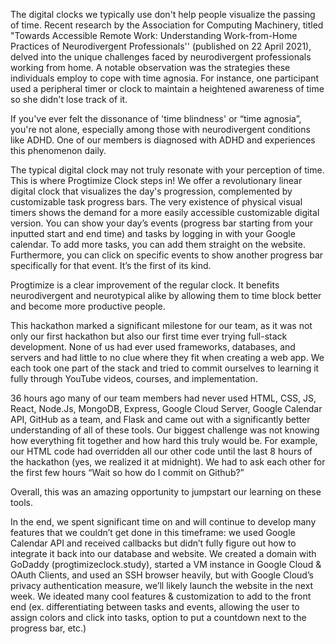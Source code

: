 The digital clocks we typically use don't help people visualize the passing of time. Recent research by the Association for Computing Machinery, titled "Towards Accessible Remote Work: Understanding Work-from-Home Practices of Neurodivergent Professionals'' (published on 22 April 2021), delved into the unique challenges faced by neurodivergent professionals working from home. A notable observation was the strategies these individuals employ to cope with time agnosia. For instance, one participant used a peripheral timer or clock to maintain a heightened awareness of time so she didn't lose track of it.  

If you've ever felt the dissonance of 'time blindness' or “time agnosia”,  you're not alone, especially among those with neurodivergent conditions like ADHD. One of our members is diagnosed with ADHD and experiences this phenomenon daily. 

The typical digital clock may not truly resonate with your perception of time. This is where Progtimize Clock steps in! We offer a revolutionary linear digital clock that visualizes the day's progression, complemented by customizable task progress bars. The very existence of physical visual timers shows the demand for a more easily accessible customizable digital version. You can show your day’s events (progress bar starting from your inputted start and end time) and tasks by logging in with your Google calendar. To add more tasks, you can add them straight on the website. Furthermore, you can click on specific events to show another progress bar specifically for that event. It’s the first of its kind. 

Progtimize is a clear improvement of the regular clock. It benefits neurodivergent and neurotypical alike by allowing them to time block better and become more productive people. 

This hackathon marked a significant milestone for our team, as it was not only our first hackathon but also our first time ever trying full-stack development. None of us had ever used frameworks, databases, and servers and had little to no clue where they fit when creating a web app. We each took one part of the stack and tried to commit ourselves to learning it fully through YouTube videos, courses, and implementation. 

36 hours ago many of our team members had never used HTML, CSS, JS, React, Node.Js, MongoDB, Express, Google Cloud Server, Google Calendar API, GitHub as a team, and Flask and came out with a significantly better understanding of all of these tools. Our biggest challenge was not knowing how everything fit together and how hard this truly would be. For example, our HTML code had overridden all our other code until the last 8 hours of the hackathon (yes, we realized it at midnight). We had to ask each other for the first few hours “Wait so how do I commit on Github?”

Overall, this was an amazing opportunity to jumpstart our learning on these tools. 

In the end, we spent significant time on and will continue to develop many features that we couldn’t get done in this timeframe: we used Google Calendar API and received callbacks but didn’t fully figure out how to integrate it back into our database and website. We created a domain with GoDaddy (progtimizeclock.study), started a VM instance in Google Cloud & OAuth Clients, and used an SSH browser heavily, but with Google Cloud’s privacy authentication measure, we’ll likely launch the website in the next week. We ideated many cool features & customization to add to the front end (ex. differentiating between tasks and events, allowing the user to assign colors and click into tasks, option to put a countdown next to the progress bar,  etc.)
